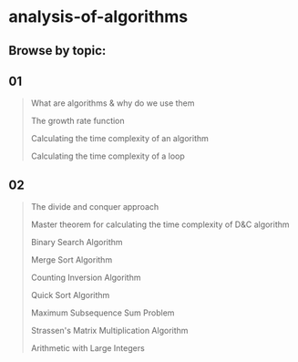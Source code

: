 # analysis-of-algorithms
## Browse by topic:

## 01
> What are algorithms & why do we use them
> 
> The growth rate function
> 
> Calculating the time complexity of an algorithm
> 
> Calculating the time complexity of a loop

## 02
> The divide and conquer approach
>
> Master theorem for calculating the time complexity of D&C algorithm
>
> Binary Search Algorithm
>
> Merge Sort Algorithm
>
> Counting Inversion Algorithm
>
> Quick Sort Algorithm
>
> Maximum Subsequence Sum Problem
>
> Strassen's Matrix Multiplication Algorithm
>
> Arithmetic with Large Integers
